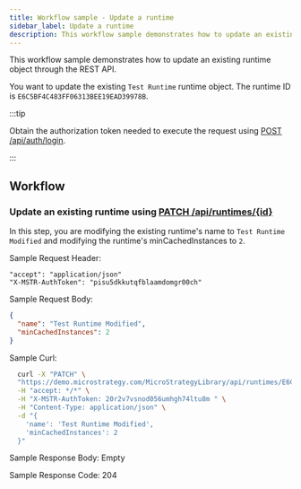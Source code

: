 ```yaml
---
title: Workflow sample - Update a runtime
sidebar_label: Update a runtime
description: This workflow sample demonstrates how to update an existing runtime object through the REST API.
---
```


<Available since="2021 Update 7" />

This workflow sample demonstrates how to update an existing runtime object through the REST API.

You want to update the existing `Test Runtime` runtime object. The runtime ID is `E6C5BF4C483FF06313BEE19EAD39978B`.

:::tip

Obtain the authorization token needed to execute the request using [POST /api/auth/login](https://demo.microstrategy.com/MicroStrategyLibrary/api-docs/index.html#/Authentication/postLogin).

:::

## Workflow

### Update an existing runtime using [PATCH /api/runtimes/{id}](https://demo.microstrategy.com/MicroStrategyLibrary/api-docs/index.html#/Runtimes/modifyScriptRuntime)

In this step, you are modifying the existing runtime's name to `Test Runtime Modified` and modifying the runtime's minCachedInstances to `2`.

Sample Request Header:

```http
"accept": "application/json"
"X-MSTR-AuthToken": "pisu5dkkutqfblaamdomgr00ch"
```

Sample Request Body:

```json
{
  "name": "Test Runtime Modified",
  "minCachedInstances": 2
}
```

Sample Curl:

```bash
  curl -X "PATCH" \
  "https://demo.microstrategy.com/MicroStrategyLibrary/api/runtimes/E6C5BF4C483FF06313BEE19EAD39978B" \
  -H "accept: */*" \
  -H "X-MSTR-AuthToken: 20r2v7vsnod056umhgh74ltu8m " \
  -H "Content-Type: application/json" \
  -d "{
    'name': 'Test Runtime Modified',
    'minCachedInstances': 2
  }"
```

Sample Response Body: Empty

Sample Response Code: 204

